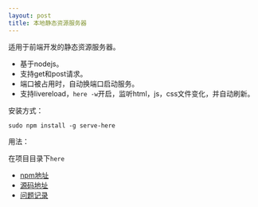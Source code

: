 ```yaml
---
layout: post
title: 本地静态资源服务器
---
```


适用于前端开发的静态资源服务器。

- 基于nodejs。
- 支持get和post请求。
- 端口被占用时，自动换端口启动服务。
- 支持livereload，`here -w`开启，监听html，js，css文件变化，并自动刷新。

安装方式：

`sudo npm install -g serve-here`

用法：

在项目目录下`here`

- [npm地址](https://www.npmjs.com/package/serve-here)
- [源码地址](https://github.com/vivaxy/here)
- [问题记录](https://github.com/vivaxy/here/issues)
